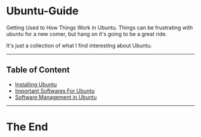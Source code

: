 # Ubuntu-Guide

Getting Used to How Things Work in Ubuntu. Things can be frustrating with ubuntu for a new comer, but hang on it's going to be a great ride.

It's just a collection of what I find interesting about Ubuntu.

---

## Table of Content

- [Installing Ubuntu](installing_ubuntu.md)
- [Important Softwares For Ubuntu](important_softwares_for_ubuntu.md)
- [Software Management in Ubuntu](software_management_in_ubuntu.md)

---

# The End
